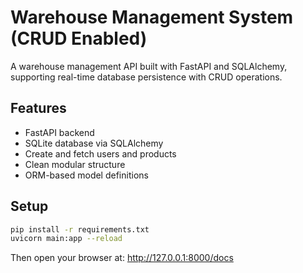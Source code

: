 # Warehouse Management System (CRUD Enabled)

A warehouse management API built with FastAPI and SQLAlchemy, supporting real-time database persistence with CRUD operations.

## Features
- FastAPI backend
- SQLite database via SQLAlchemy
- Create and fetch users and products
- Clean modular structure
- ORM-based model definitions

## Setup

```bash
pip install -r requirements.txt
uvicorn main:app --reload
```

Then open your browser at: http://127.0.0.1:8000/docs
